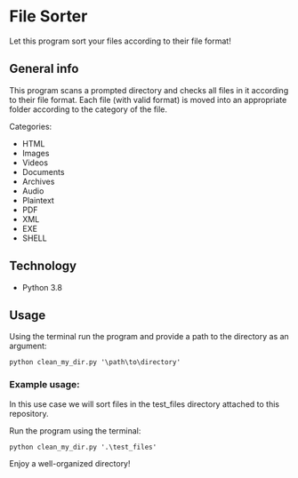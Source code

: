 # File Sorter

Let this program sort your files according to their file format!

## General info

This program scans a prompted directory and checks all files in it according 
to their file format. Each file (with valid format) is moved into an 
appropriate folder according to the category of the file.

Categories:
- HTML
- Images
- Videos
- Documents
- Archives
- Audio
- Plaintext
- PDF
- XML
- EXE
- SHELL

## Technology

- Python 3.8

## Usage

Using the terminal run the program and provide a path to the directory as an
argument:

```python clean_my_dir.py '\path\to\directory'```

### Example usage:

In this use case we will sort files in the test_files directory attached to 
this repository.

Run the program using the terminal:

```python clean_my_dir.py '.\test_files'```

Enjoy a well-organized directory!
